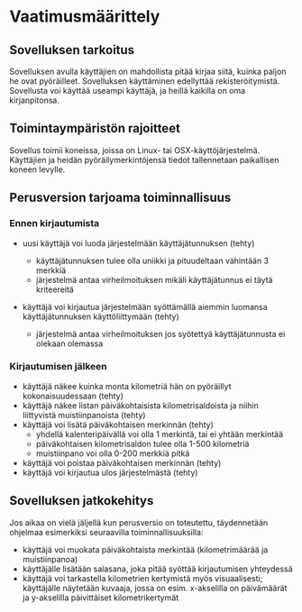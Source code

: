 # Vaatimusmäärittely

## Sovelluksen tarkoitus

Sovelluksen avulla käyttäjien on mahdollista pitää kirjaa siitä, kuinka paljon he ovat pyöräilleet. Sovelluksen käyttäminen edellyttää rekisteröitymistä. Sovellusta voi käyttää useampi käyttäjä, ja heillä kaikilla on oma kirjanpitonsa. 

## Toimintaympäristön rajoitteet

Sovellus toimii koneissa, joissa on Linux- tai OSX-käyttöjärjestelmä. Käyttäjien ja heidän pyöräilymerkintöjensä tiedot tallennetaan paikallisen koneen levylle. 

## Perusversion tarjoama toiminnallisuus 

### Ennen kirjautumista
- uusi käyttäjä voi luoda järjestelmään käyttäjätunnuksen (tehty) 
  - käyttäjätunnuksen tulee olla uniikki ja pituudeltaan vähintään 3 merkkiä 
  - järjestelmä antaa virheilmoituksen mikäli käyttäjätunnus ei täytä kriteereitä 

- käyttäjä voi kirjautua järjestelmään syöttämällä aiemmin luomansa käyttäjätunnuksen käyttöliittymään (tehty)
  - järjestelmä antaa virheilmoituksen jos syötettyä käyttäjätunnusta ei olekaan olemassa 

### Kirjautumisen jälkeen
- käyttäjä näkee kuinka monta kilometriä hän on pyöräillyt kokonaisuudessaan (tehty)
- käyttäjä näkee listan päiväkohtaisista kilometrisaldoista ja niihin liittyvistä muistiinpanoista (tehty)
- käyttäjä voi lisätä päiväkohtaisen merkinnän (tehty)
  - yhdellä kalenteripäivällä voi olla 1 merkintä, tai ei yhtään merkintää
  - päiväkohtaisen kilometrisaldon tulee olla 1-500 kilometriä
  - muistiinpano voi olla 0-200 merkkiä pitkä
- käyttäjä voi poistaa päiväkohtaisen merkinnän (tehty)
- käyttäjä voi kirjautua ulos järjestelmästä (tehty)

## Sovelluksen jatkokehitys

Jos aikaa on vielä jäljellä kun perusversio on toteutettu, täydennetään ohjelmaa esimerkiksi seuraavilla toiminnallisuuksilla:
- käyttäjä voi muokata päiväkohtaista merkintää (kilometrimäärää ja muistiinpanoa)
- käyttäjälle lisätään salasana, joka pitää syöttää kirjautumisen yhteydessä
- käyttäjä voi tarkastella kilometrien kertymistä myös visuaalisesti; käyttäjälle näytetään kuvaaja, jossa on esim. x-akselilla on päivämäärät ja y-akselilla päivittäiset kilometrikertymät

